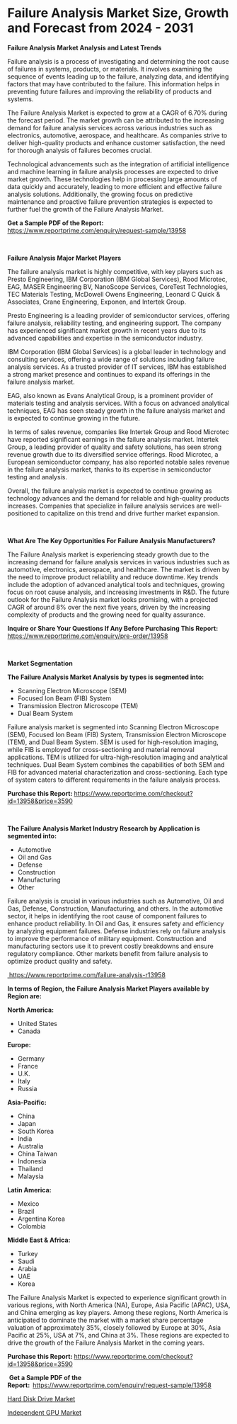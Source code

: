 <p><h1>Failure Analysis Market Size, Growth and Forecast from 2024 - 2031</h1></p><p><strong>Failure Analysis Market Analysis and Latest Trends</strong></p>
<p><p>Failure analysis is a process of investigating and determining the root cause of failures in systems, products, or materials. It involves examining the sequence of events leading up to the failure, analyzing data, and identifying factors that may have contributed to the failure. This information helps in preventing future failures and improving the reliability of products and systems.</p><p>The Failure Analysis Market is expected to grow at a CAGR of 6.70% during the forecast period. The market growth can be attributed to the increasing demand for failure analysis services across various industries such as electronics, automotive, aerospace, and healthcare. As companies strive to deliver high-quality products and enhance customer satisfaction, the need for thorough analysis of failures becomes crucial.</p><p>Technological advancements such as the integration of artificial intelligence and machine learning in failure analysis processes are expected to drive market growth. These technologies help in processing large amounts of data quickly and accurately, leading to more efficient and effective failure analysis solutions. Additionally, the growing focus on predictive maintenance and proactive failure prevention strategies is expected to further fuel the growth of the Failure Analysis Market.</p></p>
<p><strong>Get a Sample PDF of the Report:&nbsp;</strong> <a href="https://www.reportprime.com/enquiry/request-sample/13958">https://www.reportprime.com/enquiry/request-sample/13958</a></p>
<p>&nbsp;</p>
<p><strong>Failure Analysis Major Market Players</strong></p>
<p><p>The failure analysis market is highly competitive, with key players such as Presto Engineering, IBM Corporation (IBM Global Services), Rood Microtec, EAG, MASER Engineering BV, NanoScope Services, CoreTest Technologies, TEC Materials Testing, McDowell Owens Engineering, Leonard C Quick & Associates, Crane Engineering, Exponen, and Intertek Group. </p><p>Presto Engineering is a leading provider of semiconductor services, offering failure analysis, reliability testing, and engineering support. The company has experienced significant market growth in recent years due to its advanced capabilities and expertise in the semiconductor industry. </p><p>IBM Corporation (IBM Global Services) is a global leader in technology and consulting services, offering a wide range of solutions including failure analysis services. As a trusted provider of IT services, IBM has established a strong market presence and continues to expand its offerings in the failure analysis market. </p><p>EAG, also known as Evans Analytical Group, is a prominent provider of materials testing and analysis services. With a focus on advanced analytical techniques, EAG has seen steady growth in the failure analysis market and is expected to continue growing in the future. </p><p>In terms of sales revenue, companies like Intertek Group and Rood Microtec have reported significant earnings in the failure analysis market. Intertek Group, a leading provider of quality and safety solutions, has seen strong revenue growth due to its diversified service offerings. Rood Microtec, a European semiconductor company, has also reported notable sales revenue in the failure analysis market, thanks to its expertise in semiconductor testing and analysis. </p><p>Overall, the failure analysis market is expected to continue growing as technology advances and the demand for reliable and high-quality products increases. Companies that specialize in failure analysis services are well-positioned to capitalize on this trend and drive further market expansion.</p></p>
<p>&nbsp;</p>
<p><strong>What Are The Key Opportunities For Failure Analysis Manufacturers?</strong></p>
<p><p>The Failure Analysis market is experiencing steady growth due to the increasing demand for failure analysis services in various industries such as automotive, electronics, aerospace, and healthcare. The market is driven by the need to improve product reliability and reduce downtime. Key trends include the adoption of advanced analytical tools and techniques, growing focus on root cause analysis, and increasing investments in R&D. The future outlook for the Failure Analysis market looks promising, with a projected CAGR of around 8% over the next five years, driven by the increasing complexity of products and the growing need for quality assurance.</p></p>
<p><strong>Inquire or Share Your Questions If Any Before Purchasing This Report:</strong> <a href="https://www.reportprime.com/enquiry/pre-order/13958">https://www.reportprime.com/enquiry/pre-order/13958</a></p>
<p>&nbsp;</p>
<p><strong>Market Segmentation</strong></p>
<p><strong>The Failure Analysis Market Analysis by types is segmented into:</strong></p>
<p><ul><li>Scanning Electron Microscope (SEM)</li><li>Focused Ion Beam (FIB) System</li><li>Transmission Electron Microscope (TEM)</li><li>Dual Beam System</li></ul></p>
<p><p>Failure analysis market is segmented into Scanning Electron Microscope (SEM), Focused Ion Beam (FIB) System, Transmission Electron Microscope (TEM), and Dual Beam System. SEM is used for high-resolution imaging, while FIB is employed for cross-sectioning and material removal applications. TEM is utilized for ultra-high-resolution imaging and analytical techniques. Dual Beam System combines the capabilities of both SEM and FIB for advanced material characterization and cross-sectioning. Each type of system caters to different requirements in the failure analysis process.</p></p>
<p><strong>Purchase this Report:&nbsp;</strong><a href="https://www.reportprime.com/checkout?id=13958&price=3590">https://www.reportprime.com/checkout?id=13958&price=3590</a></p>
<p>&nbsp;</p>
<p><strong>The Failure Analysis Market Industry Research by Application is segmented into:</strong></p>
<p><ul><li>Automotive</li><li>Oil and Gas</li><li>Defense</li><li>Construction</li><li>Manufacturing</li><li>Other</li></ul></p>
<p><p>Failure analysis is crucial in various industries such as Automotive, Oil and Gas, Defense, Construction, Manufacturing, and others. In the automotive sector, it helps in identifying the root cause of component failures to enhance product reliability. In Oil and Gas, it ensures safety and efficiency by analyzing equipment failures. Defense industries rely on failure analysis to improve the performance of military equipment. Construction and manufacturing sectors use it to prevent costly breakdowns and ensure regulatory compliance. Other markets benefit from failure analysis to optimize product quality and safety.</p></p>
<p><a href="https://www.reportprime.com/failure-analysis-r13958">&nbsp;https://www.reportprime.com/failure-analysis-r13958</a></p>
<p><strong>In terms of Region, the Failure Analysis Market Players available by Region are:</strong></p>
<p>
    <p> <strong> North America: </strong>
        <ul>
            <li>United States</li>
            <li>Canada</li>
        </ul>
        </p> 
    <p> <strong> Europe: </strong>
        <ul>
            <li>Germany</li>
            <li>France</li>
            <li>U.K.</li>
            <li>Italy</li>
            <li>Russia</li>
        </ul>
        </p> 
    <p> <strong> Asia-Pacific: </strong>
        <ul>
            <li>China</li>
            <li>Japan</li>
            <li>South Korea</li>
            <li>India</li>
            <li>Australia</li>
            <li>China Taiwan</li>
            <li>Indonesia</li>
            <li>Thailand</li>
            <li>Malaysia</li>
        </ul>
        </p> 
    <p> <strong> Latin America: </strong>
        <ul>
            <li>Mexico</li>
            <li>Brazil</li>
            <li>Argentina Korea</li>
            <li>Colombia</li>
        </ul>
        </p> 
    <p> <strong> Middle East & Africa: </strong>
        <ul>
            <li>Turkey</li>
            <li>Saudi</li>
            <li>Arabia</li>
            <li>UAE</li>
            <li>Korea</li>
        </ul>
    </p>
    </p>
<p><p>The Failure Analysis Market is expected to experience significant growth in various regions, with North America (NA), Europe, Asia Pacific (APAC), USA, and China emerging as key players. Among these regions, North America is anticipated to dominate the market with a market share percentage valuation of approximately 35%, closely followed by Europe at 30%, Asia Pacific at 25%, USA at 7%, and China at 3%. These regions are expected to drive the growth of the Failure Analysis Market in the coming years.</p></p>
<p><strong>Purchase this Report: </strong><a href="https://www.reportprime.com/checkout?id=13958&price=3590">https://www.reportprime.com/checkout?id=13958&price=3590</a></p>
<p>&nbsp;<strong>Get a Sample PDF of the Report:&nbsp;&nbsp;</strong><a href="https://www.reportprime.com/enquiry/request-sample/13958">https://www.reportprime.com/enquiry/request-sample/13958</a></p>
<p><strong></strong></p>
<p><p><a href="https://extreme-scabiosa-c81.notion.site/Hard-Disk-Drive-Market-Competitive-Analysis-Market-Trends-and-Forecast-to-2031-bf9aafb9934d4404a831f64c3d71a9e8">Hard Disk Drive Market</a></p><p><a href="https://carnation-joke-41f.notion.site/Independent-GPU-Market-Analysis-and-Sze-Forecasted-for-period-from-2024-to-2031-811828e113ff4e828db7e55af4bc270a">Independent GPU Market</a></p></p>